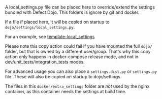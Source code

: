 A local_settings.py file can be placed here to override/extend the settings bundled with Defect Dojo.
This folders is ignore by git and docker.

If a file if placed here, it will be copied on startup to `dojo/settings/local_settings.py`.

For an example, see [template-local_settings](../dojo/settings/template-local_settings)

Please note this copy action could fail if you have mounted the full `dojo/` folder, but that is owned by a different user/group.
That's why this copy action only happens in docker-compose release mode, and not in dev/unit_tests/integration_tests modes.

For advanced usage you can also place a `settings.dist.py` or `settings.py` file. These will also be copied on startup to dojo/settings.

The files in this `docker/extra_settings` folder are *not* used by the nginx container, as this container needs the settings at build time.


